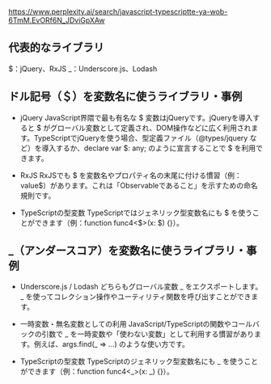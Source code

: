 https://www.perplexity.ai/search/javascript-typescriptte-ya-wob-6TmM.EvORf6N_JDviGpXAw

## 代表的なライブラリ
$：jQuery、RxJS
_：Underscore.js、Lodash

## ドル記号（＄）を変数名に使うライブラリ・事例
- jQuery
JavaScript界隈で最も有名な $ 変数はjQueryです。jQueryを導入すると $ がグローバル変数として定義され、DOM操作などに広く利用されます。TypeScriptでjQueryを使う場合、型定義ファイル（@types/jquery など）を導入するか、declare var $: any; のように宣言することで $ を利用できます。

- RxJS
RxJSでも $ を変数名やプロパティ名の末尾に付ける慣習（例：value$）があります。これは「Observableであること」を示すための命名規則です。

- TypeScriptの型変数
TypeScriptではジェネリック型変数名にも $ を使うことができます（例：function func4<$>(x: $) {}）。

## _（アンダースコア）を変数名に使うライブラリ・事例

- Underscore.js / Lodash
どちらもグローバル変数 _ をエクスポートします。_ を使ってコレクション操作やユーティリティ関数を呼び出すことができます。

- 一時変数・無名変数としての利用
JavaScript/TypeScriptの関数やコールバックの引数で _ を一時変数や「使わない変数」として利用する慣習があります。例えば、args.find(_ => ...) のような使い方です。

- TypeScriptの型変数
TypeScriptのジェネリック型変数名にも _ を使うことができます（例：function func4<_>(x: _) {}）。